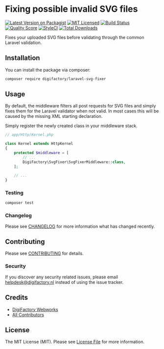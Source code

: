 # Fixing possible invalid SVG files

[![Latest Version on Packagist](https://img.shields.io/packagist/v/digifactory/laravel-svg-fixer-middleware.svg?style=flat-square)](https://packagist.org/packages/digifactory/laravel-svg-fixer-middleware)
[![MIT Licensed](https://img.shields.io/github/license/digifactory/laravel-svg-fixer-middleware?style=flat-square)](LICENSE.md)
[![Build Status](https://img.shields.io/travis/digifactory/laravel-svg-fixer-middleware/master?style=flat-square)](https://travis-ci.org/digifactory/laravel-svg-fixer-middleware)
[![Quality Score](https://img.shields.io/scrutinizer/g/digifactory/laravel-svg-fixer-middleware/master?style=flat-square)](https://scrutinizer-ci.com/g/digifactory/laravel-svg-fixer-middleware)
[![StyleCI](https://styleci.io/repos/217690645/shield?branch=master)](https://styleci.io/repos/217690645)
[![Total Downloads](https://img.shields.io/packagist/dt/digifactory/laravel-svg-fixer-middleware.svg?style=flat-square)](https://packagist.org/packages/digifactory/laravel-svg-fixer-middleware)

Fixes your uploaded SVG files before validating through the common Laravel validation.

## Installation

You can install the package via composer:

```bash
composer require digifactory/laravel-svg-fixer
```

## Usage
By default, the middleware filters all post requests for SVG files and simply fixes them for the Laravel validator when not valid. In most cases this will be caused by the missing XML starting declaration.

Simply register the newly created class in your middleware stack.
``` php
// app/Http/Kernel.php

class Kernel extends HttpKernel
{
    protected $middleware = [
        // ...
        DigiFactory\SvgFixer\SvgFixerMiddleware::class,
    ];
    
    // ...
}
```

### Testing

``` bash
composer test
```

### Changelog

Please see [CHANGELOG](CHANGELOG.md) for more information what has changed recently.

## Contributing

Please see [CONTRIBUTING](CONTRIBUTING.md) for details.

### Security

If you discover any security related issues, please email helpdesk@digifactory.nl instead of using the issue tracker.

## Credits

- [DigiFactory Webworks](https://github.com/digifactory)
- [All Contributors](../../contributors)

## License

The MIT License (MIT). Please see [License File](LICENSE.md) for more information.
